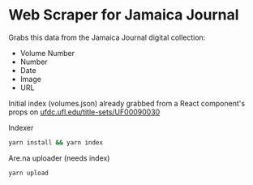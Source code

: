 # Web Scraper for Jamaica Journal

Grabs this data from the Jamaica Journal digital collection:

- Volume Number
- Number
- Date
- Image
- URL

Initial index (volumes.json) already grabbed from a React component's props on [ufdc.ufl.edu/title-sets/UF00090030](https://ufdc.ufl.edu/title-sets/UF00090030)

Indexer

```bash
yarn install && yarn index
```

Are.na uploader (needs index)

```bash
yarn upload
```

